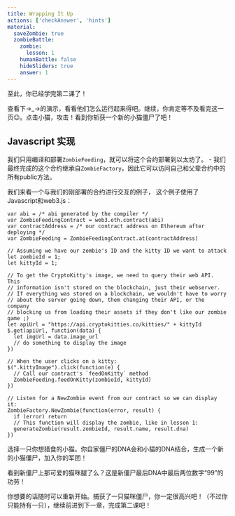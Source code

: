 ```yaml
---
title: Wrapping It Up
actions: ['checkAnswer', 'hints']
material:
  saveZombie: true
  zombieBattle:
    zombie:
      lesson: 1
    humanBattle: false
    hideSliders: true
    answer: 1
---
```


至此，你已经学完第二课了！

查看下→_→的演示，看看他们怎么运行起来得吧。继续，你肯定等不及看完这一页😉。点击小猫，攻击！看到你斩获一个新的小猫僵尸了吧！

## Javascript 实现

我们只用编译和部署`ZombieFeeding`，就可以将这个合约部署到以太坊了。 - 我们最终完成的这个合约继承自`ZombieFactory`，因此它可以访问自己和父辈合约中的所有public方法。

我们来看一个与我们的刚部署的合约进行交互的例子， 这个例子使用了Javascript和web3.js：

```
var abi = /* abi generated by the compiler */
var ZombieFeedingContract = web3.eth.contract(abi)
var contractAddress = /* our contract address on Ethereum after deploying */
var ZombieFeeding = ZombieFeedingContract.at(contractAddress)

// Assuming we have our zombie's ID and the kitty ID we want to attack
let zombieId = 1;
let kittyId = 1;

// To get the CryptoKitty's image, we need to query their web API. This
// information isn't stored on the blockchain, just their webserver.
// If everything was stored on a blockchain, we wouldn't have to worry
// about the server going down, them changing their API, or the company 
// blocking us from loading their assets if they don't like our zombie game ;)
let apiUrl = "https://api.cryptokitties.co/kitties/" + kittyId
$.get(apiUrl, function(data) {
  let imgUrl = data.image_url
  // do something to display the image
})

// When the user clicks on a kitty:
$(".kittyImage").click(function(e) {
  // Call our contract's `feedOnKitty` method
  ZombieFeeding.feedOnKitty(zombieId, kittyId)
})

// Listen for a NewZombie event from our contract so we can display it:
ZombieFactory.NewZombie(function(error, result) {
  if (error) return
  // This function will display the zombie, like in lesson 1:
  generateZombie(result.zombieId, result.name, result.dna)
})
```

选择一只你想猎食的小猫。你自家僵尸的DNA会和小猫的DNA结合，生成一个新的小猫僵尸，加入你的军团！

看到新僵尸上那可爱的猫咪腿了么？这是新僵尸最后DNA中最后两位数字“99”的功劳！

你想要的话随时可以重新开始。捕获了一只猫咪僵尸，你一定很高兴吧！（不过你只能持有一只），继续前进到下一章，完成第二课吧！
